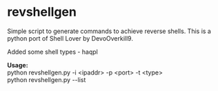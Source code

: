 # revshellgen
Simple script to generate commands to achieve reverse shells. This is a python port of Shell Lover by DevoOverkill9.

Added some shell types - haqpl

**Usage:**
<br />
python revshellgen.py -i \<ipaddr> -p \<port> -t \<type>
<br />
python revshellgen.py --list
